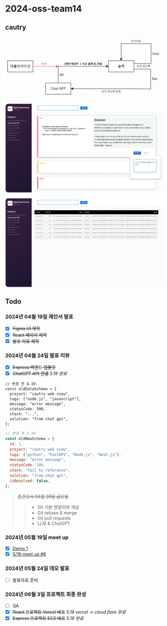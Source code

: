 # 2024-oss-team14

## cautry

![concept](./image.PNG)

![concept](./main.png)

![concept](./arch.png)

## Todo

### 2024년 04월 19일 제안서 발표

- [x] <s>Figma UI 제작</s>
- [x] <s>React 페이지 제작</s>
- [x] <s>발표 자료 제작</s>

### 2024년 04월 24일 발표 리뷰

- [x] <s>Express 백엔드 템플릿</s>
- [x] <s>ChatGPT API 연결</s> <em>5.19 완료</em>

```
// 변경 전 4.19
const oldDataSchema = {
  project: "cautry web view",
  tags: ["node.js", "javascript"],
  message: "error message",
  statusCode: 500,
  stack: "...",
  solution: "from chat gpt",
};
```

```javascript
// 변경 후 5.19
const oldNewSchema = {
  id: 1,
  project: "cautry web view",
  tags: ["python", "FastAPI", "Node.js", "Next.js"],
  message: "error message",
  statusCode: 500,
  stack: "fail to reference",
  solution: "from chat gpt",
  isResolved: false,
};
```

> <s>중간고사 04월 26일 금요일</s>
>
> > - Git 기본 명령어와 개념
> > - Git rebase & merge
> > - Git pull requests
> > - LLM & ChatGPT

### 2024년 05월 19일 meet up

- [x] [Demo 1](https://github.com/PiLab-CAU/OpenSourceProject-2401/issues/23)
- [x] [5/19 meet up #6](https://github.com/yongsoocho/2024-oss-team14/issues/6)

### 2024년 05월 24일 데모 발표

- [ ] 발표자료 준비

### 2024년 06월 3일 프로젝트 최종 완성

- [ ] QA
- [x] <s>React 프로젝트 Vercel 배포</s> <em>5.19 vercel -> cloud flare 완료</em>
- [x] <s>Express 프로젝트 EC2 배포</s> <em>5.19 완료</em>
